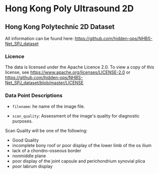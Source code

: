# Hong Kong Poly Ultrasound 2D

## Hong Kong Polytechnic 2D Dataset

All information can be found here: https://github.com/hidden-ops/NHBS-Net_SPJ_dataset

### Licence

The data is licensed under the Apache Licence 2.0. To view a copy of this license, see https://www.apache.org/licenses/LICENSE-2.0 or https://github.com/hidden-ops/NHBS-Net_SPJ_dataset/blob/master/LICENSE

### Data Point Descriptions

*   `filename`: he name of the image file.

*   `scan_quality`: Assessment of the image's quality for diagnostic purposes.

Scan Quality will be one of the following:
* Good Quality
* incomplete bony roof or poor display of the lower limb of the os ilium
* lack of a chondro-osseous border
* nonmiddle plane
* poor display of the joint capsule and perichondrium synovial plica
* poor labrum display


